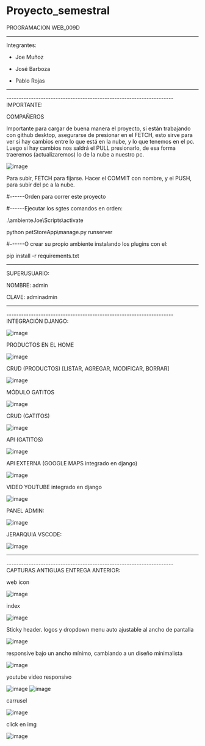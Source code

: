 # Proyecto_semestral

PROGRAMACION WEB_009D

--------------------------------------------------------------------

Integrantes: 

- Joe Muñoz

- José Barboza

- Pablo Rojas
--------------------------------------------------------------------


-------------------------------------------------------------------- IMPORTANTE:

COMPAÑEROS

Importante para cargar de buena manera el proyecto, 
si están trabajando con github desktop, 
asegurarse de presionar en el FETCH,
esto sirve para ver si hay cambios entre lo que está en la nube, y lo que tenemos en el pc.
Luego si hay cambios nos saldrá el PULL
presionarlo, de esa forma traeremos (actualizaremos) lo de la nube a nuestro pc.

![image](https://user-images.githubusercontent.com/101838235/175815444-b81860cb-6f35-41b1-9ea2-a1f025ef14dc.png)

Para subir, FETCH para fijarse. 
Hacer el COMMIT con nombre,
y el PUSH, para subir del pc a la nube.


#------Orden para correr este proyecto

#------Ejecutar los sgtes comandos en orden:

.\ambienteJoe\Scripts\activate 

python petStoreApp\manage.py runserver


#------O crear su propio ambiente instalando los plugins con el:

pip install -r requirements.txt

--------------------------------------------------------------------

SUPERUSUARIO: 

NOMBRE: admin

CLAVE: adminadmin

--------------------------------------------------------------------

-------------------------------------------------------------------- INTEGRACIÓN DJANGO:

![image](https://user-images.githubusercontent.com/101838235/178616482-3b1f0c07-fda3-4ff1-9538-60a413188671.png)


PRODUCTOS EN EL HOME

![image](https://user-images.githubusercontent.com/101838235/175181738-4d7a25cb-5745-4742-b099-5eea67fb9451.png)

CRUD (PRODUCTOS) [LISTAR, AGREGAR, MODIFICAR, BORRAR]

![image](https://user-images.githubusercontent.com/101838235/175181682-505e6ff6-cd98-4d44-8740-2804018c22fc.png)

MÓDULO GATITOS

![image](https://user-images.githubusercontent.com/101838235/178616720-d6cdbe1c-988a-40b4-b128-349cc5dc0603.png)

CRUD (GATITOS)

![image](https://user-images.githubusercontent.com/101838235/178616627-85c28bb2-864c-46cc-87c9-73332bc923e8.png)

API (GATITOS)

![image](https://user-images.githubusercontent.com/101838235/178616579-d1ae8035-7d71-4e96-b51e-c0359039d94a.png)

API EXTERNA (GOOGLE MAPS integrado en django)

![image](https://user-images.githubusercontent.com/101838235/178616766-a8f1ec46-d99c-49c3-aa0e-ffe607818099.png)

VIDEO YOUTUBE integrado en django

![image](https://user-images.githubusercontent.com/101838235/178616860-7208f3a1-3a3a-4945-a5ba-91df0e308c23.png)

PANEL ADMIN:

![image](https://user-images.githubusercontent.com/101838235/178616939-05e78574-ccf7-4393-aaec-17afcd2915ba.png)

JERARQUIA VSCODE:

![image](https://user-images.githubusercontent.com/101838235/178616423-de914b82-b067-4efd-908f-2a4da44b9a8a.png)


--------------------------------------------------------------------

-------------------------------------------------------------------- CAPTURAS ANTIGUAS ENTREGA ANTERIOR:

web icon

![image](https://user-images.githubusercontent.com/101838235/163073672-ef92f21a-14b3-4932-aa5f-b8060a407d9f.png)


index

![image](https://user-images.githubusercontent.com/101838235/163073506-9c77ee64-f770-4cb1-83fd-8066cd0800d6.png)


Sticky header. logos y dropdown menu auto ajustable al ancho de pantalla

![image](https://user-images.githubusercontent.com/101838235/163073168-e2367a05-34bd-4b8a-92e5-453b46c043d3.png)


responsive bajo un ancho mínimo, cambiando a un diseño minimalista

![image](https://user-images.githubusercontent.com/101838235/163073425-dd6a82b9-18a4-415c-b60e-3ec1baf15726.png)


youtube video responsivo

![image](https://user-images.githubusercontent.com/101838235/163073571-e55e96ee-c2ba-4e37-b1c7-75804db5aaae.png)
![image](https://user-images.githubusercontent.com/101838235/163073602-d2616372-801c-490c-8ee2-0a7031bdf7f7.png)


carrusel

![image](https://user-images.githubusercontent.com/101838235/163073760-e71e8142-aa37-4a24-92b1-2652d2d9d67f.png)


click en img

![image](https://user-images.githubusercontent.com/101838235/163073785-9cc7e1cf-77da-4b79-b5f9-332a35dd8e7a.png)

